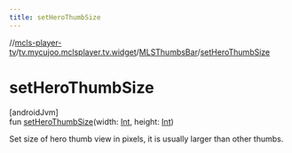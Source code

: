 ```yaml
---
title: setHeroThumbSize
---
```

//[mcls-player-tv](../../../index.html)/[tv.mycujoo.mclsplayer.tv.widget](../index.html)/[MLSThumbsBar](index.html)/[setHeroThumbSize](set-hero-thumb-size.html)



# setHeroThumbSize



[androidJvm]\
fun [setHeroThumbSize](set-hero-thumb-size.html)(width: [Int](https://kotlinlang.org/api/latest/jvm/stdlib/kotlin/-int/index.html), height: [Int](https://kotlinlang.org/api/latest/jvm/stdlib/kotlin/-int/index.html))



Set size of hero thumb view in pixels, it is usually larger than other thumbs.




